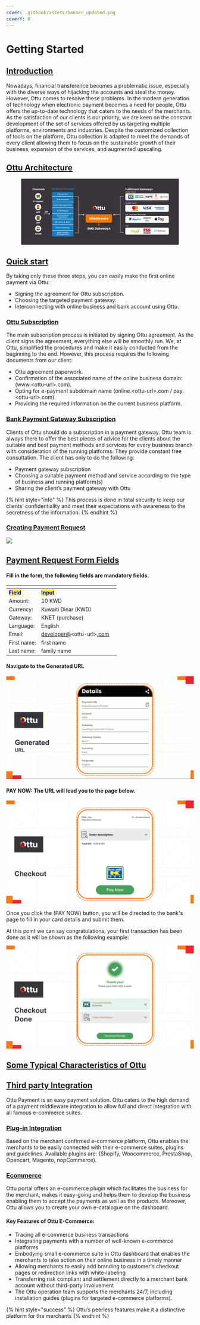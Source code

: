 ```yaml
---
cover: .gitbook/assets/banner_updated.png
coverY: 0
---
```


# Getting Started

## [Introduction](./#introduction)

Nowadays, financial transference becomes a problematic issue, especially with the diverse ways of hijacking the accounts and steal the money. However, Ottu comes to resolve these problems. In the modern generation of technology when electronic payment becomes a need for people, Ottu offers the up-to-date technology that caters to the needs of the merchants. As the satisfaction of our clients is our priority, we are keen on the constant development of the set of services offered by us targeting multiple platforms, environments and industries. Despite the customized collection of tools on the platform, Ottu collection is adapted to meet the demands of every client allowing them to focus on the sustainable growth of their business, expansion of the services, and augmented upscaling.

## [Ottu Architecture](./#ottu-architecture)

<figure><img src=".gitbook/assets/Architecture (1).png" alt=""><figcaption></figcaption></figure>

## <mark style="color:blue;"></mark>[Quick start](./#quick-start)

By taking only these three steps, you can easily make the first online payment via Ottu:

* Signing the agreement for Ottu subscription.
* Choosing the targeted payment gateway.
* Interconnecting with online business and bank account using Ottu.

### [Ottu Subscription](./#ottu-subscription)

The main subscription process is initiated by signing Ottu agreement. As the client signs the agreement, everything else will be smoothly run. We, at Ottu, simplified the procedures and make it easily conducted from the beginning to the end. However, this process requires the following documents from our client:

* Ottu agreement paperwork.
* Confirmation of the associated name of the online business domain: (www.\<ottu-url>.com).
* Opting for e-payment subdomain name (online.\<ottu-url>.com / pay.\<ottu-url>.com).
* Providing the required information on the current business platform.

### [Bank Payment Gateway Subscription](./#bank-payment-gateway-subscription)

Clients of Ottu should do a subscription in a payment gateway. Ottu team is always there to offer the best pieces of advice for the clients about the suitable and best payment methods and services for every business branch with consideration of the running platforms. They provide constant free consultation. The client has only to do the following:

* Payment gateway subscription
* Choosing a suitable payment method and service according to the type of business and running platform(s)
* Sharing the client’s payment gateway with Ottu

{% hint style="info" %}
This process is done in total security to keep our clients’ confidentiality and meet their expectations with awareness to the secretness of the information.
{% endhint %}

### [Creating Payment Request](./#creating-payment-request)

![](<.gitbook/assets/Creating PaymentRequest.gif>)

## [Payment Request Form Fields](./#payment-request-form-fields)

#### Fill in the form, the following fields are mandatory fields.

<table data-header-hidden><thead><tr><th></th><th></th><th data-hidden></th></tr></thead><tbody><tr><td><mark style="color:blue;"><strong>Field</strong></mark></td><td><mark style="color:blue;"><strong>Input</strong></mark></td><td></td></tr><tr><td>Amount:</td><td>10 KWD</td><td></td></tr><tr><td>Currency:</td><td>Kuwaiti Dinar (KWD)</td><td></td></tr><tr><td>Gateway:</td><td>KNET (purchase)</td><td></td></tr><tr><td>Language:</td><td>English</td><td></td></tr><tr><td>Email:</td><td><a href="mailto:developer@ottu-client.com">developer@</a>&#x3C;ottu-url><a href="mailto:developer@ottu-client.com">.com</a></td><td></td></tr><tr><td>First name:</td><td>first name</td><td></td></tr><tr><td>Last name:</td><td>family name</td><td></td></tr></tbody></table>

#### Navigate to the Generated URL

![](<.gitbook/assets/Generated (2).gif>)

#### PAY NOW: The URL will lead you to the page below.

![](<.gitbook/assets/Checkout (2).png>)

Once you click the (PAY NOW) button, you will be directed to the bank's page to fill in your card details and submit them.

At this point we can say congratulations, your first transaction has been done as it will be shown as the following example:

![](<.gitbook/assets/Checkout Done (1).png>)

## [Some Typical Characteristics of Ottu](./#some-typical-characteristics-of-ottu)

## [Third party Integration](./#third-party-integration)

Ottu Payment is an easy payment solution. Ottu caters to the high demand of a payment middleware integration to allow full and direct integration with all famous e-commerce suites.

### [Plug-in Integration](./#plug-in-integration)

Based on the merchant confirmed e-commerce platform, Ottu enables the merchants to be easily connected with their e-commerce suites, plugins and guidelines. Available plugins are: (Shopify, Woocommerce, PrestaShop, Opencart, Magento, nopCommerce).

### <mark style="color:blue;"></mark>[Ecommerce](./#ecommerce)

Ottu portal offers an e-commerce plugin which facilitates the business for the merchant, makes it easy-going and helps them to develop the business enabling them to accept the payments as well as the products. Moreover, Ottu allows you to create your own e-catalogue on the dashboard.

#### Key Features of Ottu E-Commerce:

* Tracing all e-commerce business transactions
* Integrating payments with a number of well-known e-commerce platforms
* Embodying small e-commerce suite in Ottu dashboard that enables the merchants to take action on their online business in a timely manner
* Allowing merchants to easily add branding to customer's checkout pages or redirection links with white-labeling
* Transferring risk compliant and settlement directly to a merchant bank account without third-party involvement
* The Ottu operation team supports the merchants 24/7, including installation guides (plugins for targeted e-commerce platforms).

{% hint style="success" %}
Ottu’s peerless features make it a distinctive platform for the merchants
{% endhint %}
